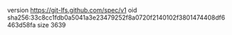version https://git-lfs.github.com/spec/v1
oid sha256:33c8cc1fdb0a5041a3e23479252f8a0720f2140102f3801474408df6463d58fa
size 3639
